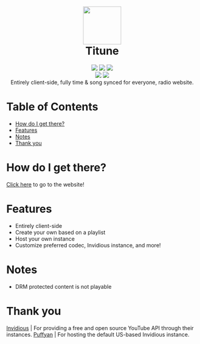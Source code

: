 <h1 align="center">
 <img height="100px" src="" />
 <br />
 Titune
</h1>
<div align="center">
 <img src="https://img.shields.io/github/actions/workflow/status/SpikeHD/Titune/deploy.yml" />
 <img src="https://img.shields.io/github/package-json/v/SpikeHD/Titune" />
 <img src="https://img.shields.io/github/repo-size/SpikeHD/Titune" />
</div>
<div align="center">
 <img src="https://img.shields.io/github/commit-activity/m/SpikeHD/Titune" />
 <img src="https://img.shields.io/github/stars/SpikeHD/Titune" />
</div>

<div align="center">
  Entirely client-side, fully time & song synced for everyone, radio website.
</div>

# Table of Contents

* [How do I get there?](#how-do-i-get-there)
* [Features](#features)
* [Notes](#notes)
* [Thank you](#thank-you)

# How do I get there?

[Click here](https://spikehd.github.io/Titune/) to go to the website! 

# Features

* Entirely client-side
* Create your own based on a playlist
* Host your own instance
* Customize preferred codec, Invidious instance, and more!

# Notes

* DRM protected content is not playable

# Thank you

[Invidious](https://github.com/iv-org/invidious) | For providing a free and open source YouTube API through their instances.
[Puffyan](https://puffyan.us/) | For hosting the default US-based Invidious instance.
